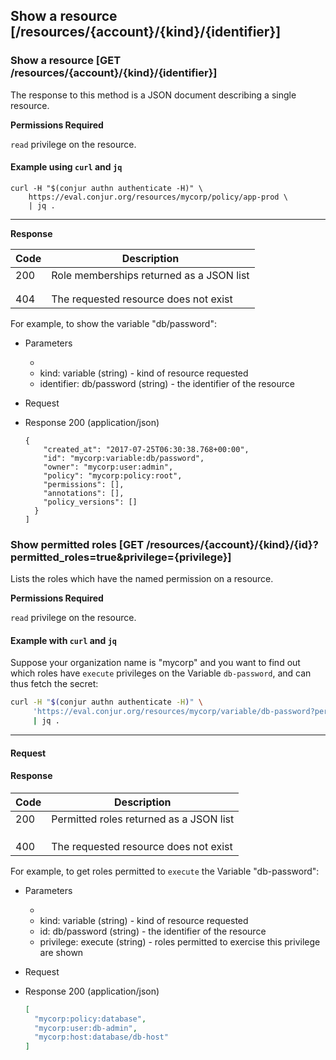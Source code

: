 ## Show a resource [/resources/{account}/{kind}/{identifier}]

### Show a resource [GET /resources/{account}/{kind}/{identifier}]

The response to this method is a JSON document describing a single resource.

**Permissions Required**

`read` privilege on the resource.

<!-- include(partials/resource_kinds.md) -->

#### Example using `curl` and `jq`

```
curl -H "$(conjur authn authenticate -H)" \
    https://eval.conjur.org/resources/mycorp/policy/app-prod \
    | jq .
```

---

<!-- include(partials/auth_header_table.md) -->

**Response**

| Code | Description                                         |
|------|-----------------------------------------------------|
|  200 | Role memberships returned as a JSON list            |
|<!-- include(partials/http_401.md) -->|
|<!-- include(partials/http_403.md) -->|
|  404 | The requested resource does not exist |

For example, to show the variable "db/password":

+ Parameters
  + <!-- include(partials/account_param.md) -->
  + kind: variable (string) - kind of resource requested
  + identifier: db/password (string)  - the identifier of the resource

+ Request
  <!-- include(partials/auth_header_code.md) -->

+ Response 200 (application/json)

    ```
    {
        "created_at": "2017-07-25T06:30:38.768+00:00",
        "id": "mycorp:variable:db/password",
        "owner": "mycorp:user:admin",
        "policy": "mycorp:policy:root",
        "permissions": [],
        "annotations": [],
        "policy_versions": []
      }
    ]
    ```

### Show permitted roles [GET /resources/{account}/{kind}/{id}?permitted_roles=true&privilege={privilege}]

Lists the roles which have the named permission on a resource.

**Permissions Required**

`read` privilege on the resource.

#### Example with `curl` and `jq`

Suppose your organization name is "mycorp" and you want to find out which roles have `execute` privileges on the Variable `db-password`, and can thus fetch the secret:

```bash
curl -H "$(conjur authn authenticate -H)" \
     'https://eval.conjur.org/resources/mycorp/variable/db-password?permitted_roles=true&privilege=execute' \
     | jq .
```

---

#### Request

<!-- include(partials/auth_header_table.md) -->

#### Response

| Code | Description                             |
|------|-----------------------------------------|
|  200 | Permitted roles returned as a JSON list |
|<!-- include(partials/http_401.md) -->|
|<!-- include(partials/http_403.md) -->|
|<!-- include(partials/http_422.md) -->|
|  400 | The requested resource does not exist   |

For example, to get roles permitted to `execute` the Variable "db-password":

+ Parameters
  + <!-- include(partials/account_param.md) -->
  + kind: variable (string) - kind of resource requested
  + id: db/password (string)  - the identifier of the resource
  + privilege: execute (string) - roles permitted to exercise this privilege are shown

+ Request
  <!-- include(partials/auth_header_code.md) -->

+ Response 200 (application/json)

    ```json
    [
      "mycorp:policy:database",
      "mycorp:user:db-admin",
      "mycorp:host:database/db-host"
    ]
    ```
